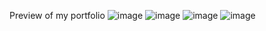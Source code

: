 Preview of my portfolio
![image](https://github.com/user-attachments/assets/41876d71-9ff3-4ccf-9b5c-46f288bfdba0)
![image](https://github.com/user-attachments/assets/e7832988-baad-44c1-b74b-21ea3736f43a)
![image](https://github.com/user-attachments/assets/1eddac9f-7a98-43ec-9d0a-045296795bfc)
![image](https://github.com/user-attachments/assets/a6d0e15e-77d2-4514-87ab-9c2cdff71b55)
